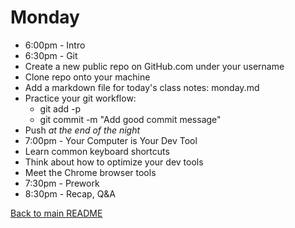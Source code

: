 # Monday

* 6:00pm - Intro
* 6:30pm - Git
 * Create a new public repo on GitHub.com under your username
 * Clone repo onto your machine
 * Add a markdown file for today's class notes: monday.md
 * Practice your git workflow:
   * git add -p
   * git commit -m "Add good commit message"
 * Push *at the end of the night*
* 7:00pm - Your Computer is Your Dev Tool
 * Learn common keyboard shortcuts
 * Think about how to optimize your dev tools
 * Meet the Chrome browser tools
* 7:30pm - Prework
* 8:30pm - Recap, Q&A

[Back to main README](/README.md)

